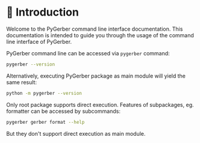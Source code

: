 # 🧭 Introduction

Welcome to the PyGerber command line interface documentation. This documentation is
intended to guide you through the usage of the command line interface of PyGerber.

PyGerber command line can be accessed via `pygerber` command:

```bash
pygerber --version
```

Alternatively, executing PyGerber package as main module will yield the same result:

```bash
python -m pygerber --version
```

Only root package supports direct execution. Features of subpackages, eg. formatter can
be accessed by subcommands:

```bash
pygerber gerber format --help
```

But they don't support direct execution as main module.
